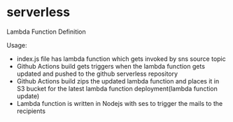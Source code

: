 # serverless

Lambda Function Definition

Usage:

- index.js file has lambda function which gets invoked by sns source topic 
- Github Actions build gets triggers when the lambda function gets updated and pushed to the github serverless repository
- Github Actions build zips the updated lambda function and places it in S3 bucket for the latest lambda function deployment(lambda function update)
- Lambda function is written in Nodejs with ses to trigger the mails to the recipients